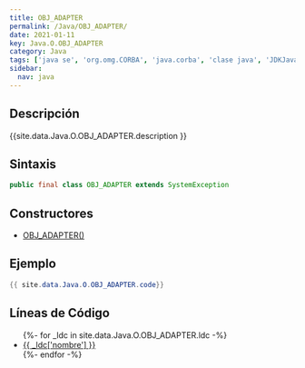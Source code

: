 ```yaml
---
title: OBJ_ADAPTER
permalink: /Java/OBJ_ADAPTER/
date: 2021-01-11
key: Java.O.OBJ_ADAPTER
category: Java
tags: ['java se', 'org.omg.CORBA', 'java.corba', 'clase java', 'JDKJava 1.2']
sidebar: 
  nav: java
---
```


## Descripción
{{site.data.Java.O.OBJ_ADAPTER.description }}

## Sintaxis
~~~java
public final class OBJ_ADAPTER extends SystemException
~~~

## Constructores
* [OBJ_ADAPTER()](/Java/OBJ_ADAPTER/OBJ_ADAPTER/)

## Ejemplo
~~~java
{{ site.data.Java.O.OBJ_ADAPTER.code}}
~~~

## Líneas de Código
<ul>
{%- for _ldc in site.data.Java.O.OBJ_ADAPTER.ldc -%}
   <li>
       <a href="{{_ldc['url'] }}">{{ _ldc['nombre'] }}</a>
   </li>
{%- endfor -%}
</ul>
